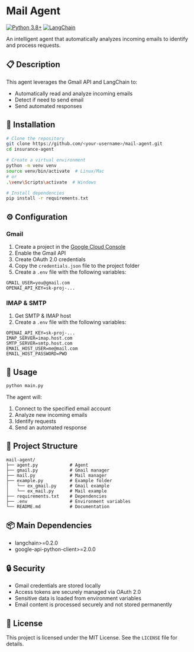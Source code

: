 # Mail Agent
[![Python 3.8+](https://img.shields.io/badge/python-3.8+-blue.svg)](https://www.python.org/)
[![LangChain](https://img.shields.io/badge/LangChain-0.1.0-green.svg)](https://github.com/langchain-ai/langchain)

An intelligent agent that automatically analyzes incoming emails to identify and process requests.

## 📋 Description

This agent leverages the Gmail API and LangChain to:
- Automatically read and analyze incoming emails
- Detect if need to send email
- Send automated responses

## 🔧 Installation

```bash
# Clone the repository
git clone https://github.com/<your-username>/mail-agent.git
cd insurance-agent

# Create a virtual environment
python -m venv venv
source venv/bin/activate  # Linux/Mac
# or
.\venv\Scripts\activate  # Windows

# Install dependencies
pip install -r requirements.txt
```

## ⚙️ Configuration

### Gmail

1. Create a project in the [Google Cloud Console](https://console.cloud.google.com)
2. Enable the Gmail API
3. Create OAuth 2.0 credentials
4. Copy the `credentials.json` file to the project folder
5. Create a `.env` file with the following variables:
```
GMAIL_USER=you@gmail.com
OPENAI_API_KEY=sk-proj-...
```

### IMAP & SMTP

1. Get SMTP & IMAP host
2. Create a `.env` file with the following variables:
```
OPENAI_API_KEY=sk-proj-...
IMAP_SERVER=imap.host.com
SMTP_SERVER=smtp.host.com
EMAIL_HOST_USER=me@mail.com
EMAIL_HOST_PASSWORD=PWD
```

## 🚀 Usage

```bash
python main.py
```

The agent will:
1. Connect to the specified email account
2. Analyze new incoming emails
3. Identify requests
4. Send an automated response

## 📁 Project Structure

```
mail-agent/
├── agent.py            # Agent 
├── gmail.py            # Gmail manager
├── mail.py             # Mail manager
├── example.py          # Example folder
│   └── ex_gmail.py     # Gmail example
│   └── ex_mail.py      # Mail example
├── requirements.txt    # Dependencies
├── .env                # Environment variables
└── README.md           # Documentation
```

## 📦 Main Dependencies

- langchain>=0.2.0
- google-api-python-client>=2.0.0

## 🔒 Security

- Gmail credentials are stored locally
- Access tokens are securely managed via OAuth 2.0
- Sensitive data is loaded from environment variables
- Email content is processed securely and not stored permanently

## 📝 License

This project is licensed under the MIT License. See the `LICENSE` file for details.